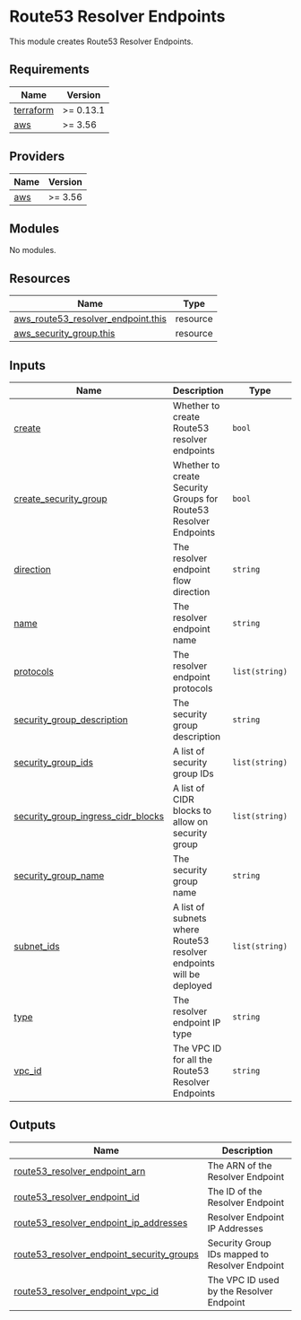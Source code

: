 # Route53 Resolver Endpoints

This module creates Route53 Resolver Endpoints.

## Requirements

| Name | Version |
|------|---------|
| <a name="requirement_terraform"></a> [terraform](#requirement\_terraform) | >= 0.13.1 |
| <a name="requirement_aws"></a> [aws](#requirement\_aws) | >= 3.56 |

## Providers

| Name | Version |
|------|---------|
| <a name="provider_aws"></a> [aws](#provider\_aws) | >= 3.56 |

## Modules

No modules.

## Resources

| Name | Type |
|------|------|
| [aws_route53_resolver_endpoint.this](https://registry.terraform.io/providers/hashicorp/aws/latest/docs/resources/route53_resolver_endpoint) | resource |
| [aws_security_group.this](https://registry.terraform.io/providers/hashicorp/aws/latest/docs/resources/security_group) | resource |

## Inputs

| Name | Description | Type | Default | Required |
|------|-------------|------|---------|:--------:|
| <a name="input_create"></a> [create](#input\_create) | Whether to create Route53 resolver endpoints | `bool` | `true` | no |
| <a name="input_create_security_group"></a> [create\_security\_group](#input\_create\_security\_group) | Whether to create Security Groups for Route53 Resolver Endpoints | `bool` | `true` | no |
| <a name="input_direction"></a> [direction](#input\_direction) | The resolver endpoint flow direction | `string` | `"INBOUND"` | no |
| <a name="input_name"></a> [name](#input\_name) | The resolver endpoint name | `string` | n/a | yes |
| <a name="input_protocols"></a> [protocols](#input\_protocols) | The resolver endpoint protocols | `list(string)` | n/a | yes |
| <a name="input_security_group_description"></a> [security\_group\_description](#input\_security\_group\_description) | The security group description | `string` | `"Managed by Terraform."` | no |
| <a name="input_security_group_ids"></a> [security\_group\_ids](#input\_security\_group\_ids) | A list of security group IDs | `list(string)` | `[]` | no |
| <a name="input_security_group_ingress_cidr_blocks"></a> [security\_group\_ingress\_cidr\_blocks](#input\_security\_group\_ingress\_cidr\_blocks) | A list of CIDR blocks to allow on security group | `list(string)` | `[]` | no |
| <a name="input_security_group_name"></a> [security\_group\_name](#input\_security\_group\_name) | The security group name | `string` | `""` | no |
| <a name="input_subnet_ids"></a> [subnet\_ids](#input\_subnet\_ids) | A list of subnets where Route53 resolver endpoints will be deployed | `list(string)` | n/a | yes |
| <a name="input_type"></a> [type](#input\_type) | The resolver endpoint IP type | `string` | `"IPV4"` | no |
| <a name="input_vpc_id"></a> [vpc\_id](#input\_vpc\_id) | The VPC ID for all the Route53 Resolver Endpoints | `string` | `""` | no |

## Outputs

| Name | Description |
|------|-------------|
| <a name="output_route53_resolver_endpoint_arn"></a> [route53\_resolver\_endpoint\_arn](#output\_route53\_resolver\_endpoint\_arn) | The ARN of the Resolver Endpoint |
| <a name="output_route53_resolver_endpoint_id"></a> [route53\_resolver\_endpoint\_id](#output\_route53\_resolver\_endpoint\_id) | The ID of the Resolver Endpoint |
| <a name="output_route53_resolver_endpoint_ip_addresses"></a> [route53\_resolver\_endpoint\_ip\_addresses](#output\_route53\_resolver\_endpoint\_ip\_addresses) | Resolver Endpoint IP Addresses |
| <a name="output_route53_resolver_endpoint_security_groups"></a> [route53\_resolver\_endpoint\_security\_groups](#output\_route53\_resolver\_endpoint\_security\_groups) | Security Group IDs mapped to Resolver Endpoint |
| <a name="output_route53_resolver_endpoint_vpc_id"></a> [route53\_resolver\_endpoint\_vpc\_id](#output\_route53\_resolver\_endpoint\_vpc\_id) | The VPC ID used by the Resolver Endpoint |
